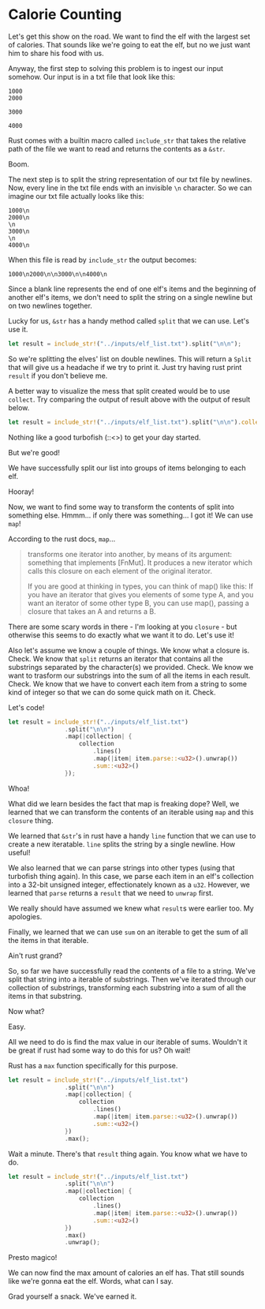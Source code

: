 # Calorie Counting

Let's get this show on the road. We want to find the elf with the largest set of calories. That sounds like we're going to eat the elf, but no we just want him to share his food with us.

Anyway, the first step to solving this problem is to ingest our input somehow. Our input is in a txt file that look like this:

```
1000
2000

3000

4000
```

Rust comes with a builtin macro called `include_str` that takes the relative path of the file we want to read and returns the contents as a `&str`.

Boom.

The next step is to split the string representation of our txt file by newlines. Now, every line in the txt file ends with an invisible `\n` character. So we can imagine our txt file actually looks like this:

```
1000\n
2000\n
\n
3000\n
\n
4000\n
```

When this file is read by `include_str` the output becomes:

`1000\n2000\n\n3000\n\n4000\n`

Since a blank line represents the end of one elf's items and the beginning of another elf's items, we don't need to split the string on a single newline but on two newlines together.

Lucky for us, `&str` has a handy method called `split` that we can use. Let's use it.

```rs
let result = include_str!("../inputs/elf_list.txt").split("\n\n");
```

So we're splitting the elves' list on double newlines. This will return a `Split` that will give us a headache if we try to print it. Just try having rust print `result` if you don't believe me.

A better way to visualize the mess that split created would be to use `collect`. Try comparing the output of result above with the output of result below.

```rs
let result = include_str!("../inputs/elf_list.txt").split("\n\n").collect::<Vec<_>>();
```

Nothing like a good turbofish (::<>) to get your day started.

But we're good!

We have successfully split our list into groups of items belonging to each elf.

Hooray!

Now, we want to find some way to transform the contents of split into something else. Hmmm... if only there was something... I got it! We can use `map`!

According to the rust docs, `map`...

> transforms one iterator into another, by means of its argument: something that implements [FnMut]. It produces a new iterator which calls this closure on each element of the original iterator.
>
> If you are good at thinking in types, you can think of map() like this: If you have an iterator that gives you elements of some type A, and you want an iterator of some other type B, you can use map(), passing a closure that takes an A and returns a B.

There are some scary words in there - I'm looking at you `closure` - but otherwise this seems to do exactly what we want it to do. Let's use it!

Also let's assume we know a couple of things. We know what a closure is. Check. We know that `split` returns an iterator that contains all the substrings separated by the character(s) we provided. Check. We know we want to trasform our substrings into the sum of all the items in each result. Check. We know that we have to convert each item from a string to some kind of integer so that we can do some quick math on it. Check.

Let's code!

```rs
let result = include_str!("../inputs/elf_list.txt")
                .split("\n\n")
                .map(|collection| {
                    collection
                        .lines()
                        .map(|item| item.parse::<u32>().unwrap())
                        .sum::<u32>()
                });
```

Whoa!

What did we learn besides the fact that map is freaking dope? Well, we learned that we can transform the contents of an iterable using `map` and this `closure` thing. 

We learned that `&str`'s in rust have a handy `line` function that we can use to create a new iteratable. `line` splits the string by a single newline. How useful! 

We also learned that we can parse strings into other types (using that turbofish thing again). In this case, we parse each item in an elf's collection into a 32-bit unsigned integer, effectionately known as a `u32`. However, we learned that `parse` returns a `result` that we need to `unwrap` first.

We really should have assumed we knew what `result`s were earlier too. My apologies.

Finally, we learned that we can use `sum` on an iterable to get the sum of all the items in that iterable.

Ain't rust grand?

So, so far we have successfully read the contents of a file to a string. We've split that string into a iterable of substrings. Then we've iterated through our collection of substrings, transforming each substring into a sum of all the items in that substring.

Now what?

Easy.

All we need to do is find the max value in our iterable of sums. Wouldn't it be great if rust had some way to do this for us? Oh wait!

Rust has a `max` function specifically for this purpose.

```rs
let result = include_str!("../inputs/elf_list.txt")
                .split("\n\n")
                .map(|collection| {
                    collection
                        .lines()
                        .map(|item| item.parse::<u32>().unwrap())
                        .sum::<u32>()
                })
                .max();
```

Wait a minute. There's that `result` thing again. You know what we have to do.

```rs
let result = include_str!("../inputs/elf_list.txt")
                .split("\n\n")
                .map(|collection| {
                    collection
                        .lines()
                        .map(|item| item.parse::<u32>().unwrap())
                        .sum::<u32>()
                })
                .max()
                .unwrap();
```

Presto magico!

We can now find the max amount of calories an elf has. That still sounds like we're gonna eat the elf. Words, what can I say.

Grad yourself a snack. We've earned it.
